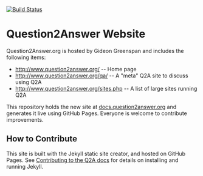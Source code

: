 [![Build Status](https://travis-ci.org/q2a/q2a.github.io.svg?branch=master)](https://travis-ci.org/q2a/q2a.github.io)

# Question2Answer Website

Question2Answer.org is hosted by Gideon Greenspan and includes the following items:

* http://www.question2answer.org/ -- Home page
* http://www.question2answer.org/qa/ -- A "meta" Q2A site to discuss using Q2A
* http://www.question2answer.org/sites.php -- A list of large sites running Q2A

This repository holds the new site at [docs.question2answer.org](http://docs.question2answer.org/) and generates it live using GitHub Pages. Everyone is welcome to contribute improvements.


## How to Contribute

This site is built with the Jekyll static site creator, and hosted on GitHub Pages. See [Contributing to the Q2A docs](http://docs.question2answer.org/contribute/docs/) for details on installing and running Jekyll.
